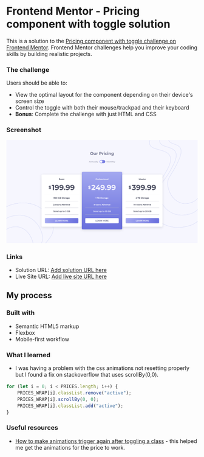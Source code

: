 # Frontend Mentor - Pricing component with toggle solution

This is a solution to the [Pricing component with toggle challenge on Frontend Mentor](https://www.frontendmentor.io/challenges/pricing-component-with-toggle-8vPwRMIC). Frontend Mentor challenges help you improve your coding skills by building realistic projects.

### The challenge

Users should be able to:

-   View the optimal layout for the component depending on their device's screen size
-   Control the toggle with both their mouse/trackpad and their keyboard
-   **Bonus**: Complete the challenge with just HTML and CSS

### Screenshot

![](finalScreenshot.png)

### Links

-   Solution URL: [Add solution URL here](https://your-solution-url.com)
-   Live Site URL: [Add live site URL here](https://your-live-site-url.com)

## My process

### Built with

-   Semantic HTML5 markup
-   Flexbox
-   Mobile-first workflow

### What I learned

-   I was having a problem with the css animations not resetting properly but I found a fix on stackoverflow that uses scrollBy(0,0).

```js
for (let i = 0; i < PRICES.length; i++) {
    PRICES_WRAP[i].classList.remove("active");
    PRICES_WRAP[i].scrollBy(0, 0);
    PRICES_WRAP[i].classList.add("active");
}
```

### Useful resources

-   [How to make animations trigger again after toggling a class](https://stackoverflow.com/questions/16050914/css-animation-doesnt-restart-when-resetting-class) - this helped me get the animations for the price to work.
